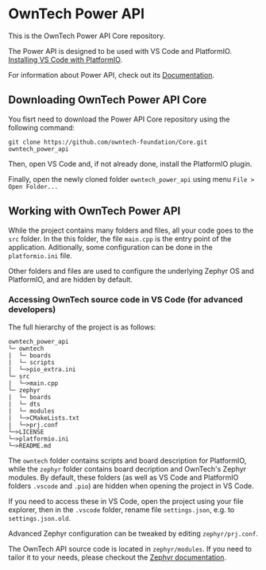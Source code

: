 # OwnTech Power API

This is the OwnTech Power API Core repository.

The Power API is designed to be used with VS Code and PlatformIO.
[Installing VS Code with PlatformIO](https://platformio.org/install/ide?install=vscode).

For information about Power API, check out its [Documentation](https://docs.owntech.org/#/renders/API/home).


## Downloading OwnTech Power API Core

You fisrt need to download the Power API Core repository using the following command:

`git clone https://github.com/owntech-foundation/Core.git owntech_power_api`

Then, open VS Code and, if not already done, install the PlatformIO plugin.

Finally, open the newly cloned folder `owntech_power_api` using menu `File > Open Folder...`


## Working with OwnTech Power API

While the project contains many folders and files, all your code goes to the `src` folder.
In the this folder, the file `main.cpp` is the entry point of the application.
Aditionally, some configuration can be done in the `platformio.ini` file.

Other folders and files are used to configure the underlying Zephyr OS and PlatformIO, and are hidden by default.


### Accessing OwnTech source code in VS Code (for advanced developers)

The full hierarchy of the project is as follows:

```
owntech_power_api
└─ owntech
|  └─ boards
|  └─ scripts
|  └─>pio_extra.ini
└─ src
|  └─>main.cpp
└─ zephyr
|  └─ boards
|  └─ dts
|  └─ modules
|  └─>CMakeLists.txt
|  └─>prj.conf
└─>LICENSE
└─>platformio.ini
└─>README.md
```

The `owntech` folder contains scripts and board description for PlatformIO, while the `zephyr` folder contains board decription and OwnTech's Zephyr modules.
By default, these folders (as well as VS Code and PlatformIO folders `.vscode` and `.pio`) are hidden when opening the project in VS Code.

If you need to access these in VS Code, open the project using your file explorer, then in the `.vscode` folder, rename file `settings.json`, e.g. to `settings.json.old`.

Advanced Zephyr configuration can be tweaked by editing `zephyr/prj.conf`.

The OwnTech API source code is located in `zephyr/modules`. If you need to tailor it to your needs, please checkout the [Zephyr documentation](https://docs.zephyrproject.org/3.4.0/).
